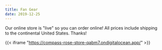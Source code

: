 ```yaml
---
title: Fan Gear
date: 2019-12-25
---
```

Our online store is "live" so you can order online!  All prices include shipping to the continental United States. Thanks!

{{< iframe "https://compass-rose-store-qabm7.ondigitalocean.app/" >}}
